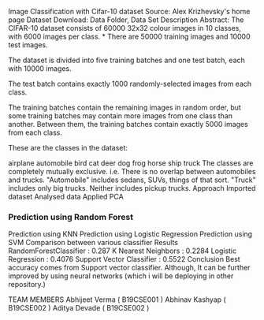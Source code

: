 Image Classification with Cifar-10 dataset
Source: Alex Krizhevsky's home page
Dataset Download:
Data Folder,
Data Set Description
Abstract:
The CIFAR-10 dataset consists of 60000 32x32 colour images in 10 classes, with 6000 images per class. * There are 50000 training images and 10000 test images.

The dataset is divided into five training batches and one test batch, each with 10000 images.

The test batch contains exactly 1000 randomly-selected images from each class.

The training batches contain the remaining images in random order, but some training batches may contain more images from one class than another. Between them, the training batches contain exactly 5000 images from each class.

These are the classes in the dataset:

airplane
automobile
bird
cat
deer
dog
frog
horse
ship
truck
The classes are completely mutually exclusive. i.e. There is no overlap between automobiles and trucks. "Automobile" includes sedans, SUVs, things of that sort. "Truck" includes only big trucks. Neither includes pickup trucks.
Approach
Imported dataset
Analysed data
Applied PCA
### Prediction using Random Forest
Prediction using KNN
Prediction using Logistic Regression
Prediction using SVM
Comparison between various classifier
Results
RandomForestClassifier : 0.287
K Nearest Neighbors : 0.2284
Logistic Regression : 0.4076
Support Vector Classifier : 0.5522
Conclusion
Best accuracy comes from Support vector classifier. Although, It can be further improved by using neural networks (which i will be deploying in other repository.)

TEAM MEMBERS
Abhijeet Verma ( B19CSE001 )
Abhinav Kashyap ( B19CSE002 )
Aditya Devade ( B19CSE002 )

